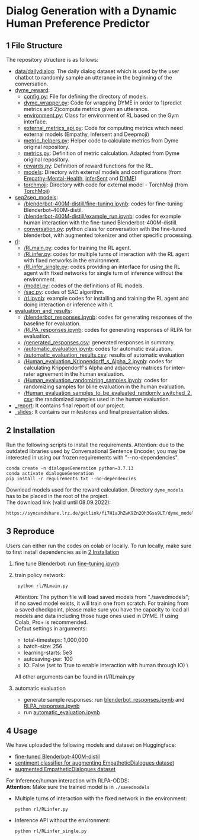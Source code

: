 # Dialog Generation with a Dynamic Human Preference Predictor

[//]: # (* RL: reinforcement learning codes)

[//]: # (* seq2seq_models: generating responses according to the chat history, the behaviour and the question mark)

[//]: # (* DYME_reward: codes for the rest of the environment, wrapping dyme, metrics and calculating rewards)

[//]: # (* dyme_models: models used for the reward calculation; directory has to be placed in the root of the project, can be downloaded from: https://syncandshare.lrz.de/getlink/fi7H1aJhZwK9Zn2Qh3Gss9LT/dyme_models &#40;link valid until 08.09.2022&#41;)


## 1 File Structure
The repository structure is as follows:
- [data/dailydialog](https://gitlab.lrz.de/virtual-dietary-advisor/nlp-lab-ss22/dialog-generation-with-a-dynamic-human-preference-predictor/-/tree/main/data): The daily dialog dataset which is used by the user chatbot to randomly sample an utterance in the beginning of the conversation.
- [dyme_reward](https://gitlab.lrz.de/virtual-dietary-advisor/nlp-lab-ss22/dialog-generation-with-a-dynamic-human-preference-predictor/-/tree/main/dyme_reward):  
  - [config.py](https://gitlab.lrz.de/virtual-dietary-advisor/nlp-lab-ss22/dialog-generation-with-a-dynamic-human-preference-predictor/-/blob/main/dyme_reward/config.py): File for defining the directory of models.
  - [dyme_wrapper.py](https://gitlab.lrz.de/virtual-dietary-advisor/nlp-lab-ss22/dialog-generation-with-a-dynamic-human-preference-predictor/-/blob/main/dyme_reward/dyme_wrapper.py): Code for wrapping DYME in order to 1)predict metrics and 2)compute metrics given an utterance.
  - [environment.py](https://gitlab.lrz.de/virtual-dietary-advisor/nlp-lab-ss22/dialog-generation-with-a-dynamic-human-preference-predictor/-/blob/main/dyme_reward/environment.py): Class for environment of RL based on the Gym interface.
  - [external_metrics_api.py](https://gitlab.lrz.de/virtual-dietary-advisor/nlp-lab-ss22/dialog-generation-with-a-dynamic-human-preference-predictor/-/blob/main/dyme_reward/external_metrics_api.py): Code for computing metrics which need external models (Empathy, Infersent and Deepmoji)
  - [metric_helpers.py](https://gitlab.lrz.de/virtual-dietary-advisor/nlp-lab-ss22/dialog-generation-with-a-dynamic-human-preference-predictor/-/blob/main/dyme_reward/metric_helpers.py): Helper code to calculate metrics from Dyme original repository.
  - [metrics.py](https://gitlab.lrz.de/virtual-dietary-advisor/nlp-lab-ss22/dialog-generation-with-a-dynamic-human-preference-predictor/-/blob/main/dyme_reward/metrics.py): Definition of metric calculation. Adapted from Dyme original repository.
  - [rewards.py](https://gitlab.lrz.de/virtual-dietary-advisor/nlp-lab-ss22/dialog-generation-with-a-dynamic-human-preference-predictor/-/blob/main/dyme_reward/rewards.py): Definition of reward functions for the RL. 
  - [models](https://gitlab.lrz.de/virtual-dietary-advisor/nlp-lab-ss22/dialog-generation-with-a-dynamic-human-preference-predictor/-/tree/main/dyme_reward/models): Directory with external models and configurations (from [Empathy-Mental-Health](https://github.com/behavioral-data/Empathy-Mental-Health), [InferSent](https://github.com/facebookresearch/InferSent) and [DYME](https://github.com/florianvonunold/DYME))
  - [torchmoji](https://gitlab.lrz.de/virtual-dietary-advisor/nlp-lab-ss22/dialog-generation-with-a-dynamic-human-preference-predictor/-/tree/main/dyme_reward/torchmoji): Directory with code for external model - TorchMoji (from [TorchMoji](https://github.com/natashamjaques/neural_chat/tree/master/torchMoji/torchmoji))
- [seq2seq_models](https://gitlab.lrz.de/virtual-dietary-advisor/nlp-lab-ss22/dialog-generation-with-a-dynamic-human-preference-predictor/-/tree/main/seq2seq_models): 
  - [/blenderbot-400M-distill/fine-tuning.ipynb](https://gitlab.lrz.de/virtual-dietary-advisor/nlp-lab-ss22/dialog-generation-with-a-dynamic-human-preference-predictor/-/blob/main/seq2seq_models/blenderbot-400M-distill/fine-tuning.ipynb): codes for fine-tuning Blenderbot-400M-distil.
  - [/blenderbot-400M-distill/example_run.ipynb](https://gitlab.lrz.de/virtual-dietary-advisor/nlp-lab-ss22/dialog-generation-with-a-dynamic-human-preference-predictor/-/blob/main/seq2seq_models/blenderbot-400M-distill/example_run.ipynb): codes for example human interaction with the fine-tuned Blenderbot-400M-distill.
  - [conversation.py](https://gitlab.lrz.de/virtual-dietary-advisor/nlp-lab-ss22/dialog-generation-with-a-dynamic-human-preference-predictor/-/blob/main/seq2seq_models/conversation.py): python class for conversation with the fine-tuned blenderbot, with augmented tokenizer and other specific processing.
- [rl](https://gitlab.lrz.de/virtual-dietary-advisor/nlp-lab-ss22/dialog-generation-with-a-dynamic-human-preference-predictor/-/tree/main/rl):
  - [/RLmain.py](https://gitlab.lrz.de/virtual-dietary-advisor/nlp-lab-ss22/dialog-generation-with-a-dynamic-human-preference-predictor/-/blob/main/rl/RLmain.py): codes for training the RL agent.
  - [/RLinfer.py](https://gitlab.lrz.de/virtual-dietary-advisor/nlp-lab-ss22/dialog-generation-with-a-dynamic-human-preference-predictor/-/blob/main/rl/RLinfer.py): codes for multiple turns of interaction with the RL agent with fixed networks in the environment.
  - [/RLinfer_single.py](https://gitlab.lrz.de/virtual-dietary-advisor/nlp-lab-ss22/dialog-generation-with-a-dynamic-human-preference-predictor/-/blob/main/rl/RLinfer_single.py): codes providing an interface for using the RL agent with fixed networks for single turn of inference without the environment.
  - [/model.py](https://gitlab.lrz.de/virtual-dietary-advisor/nlp-lab-ss22/dialog-generation-with-a-dynamic-human-preference-predictor/-/blob/main/rl/model.py): codes of the definitions of RL models.
  - [/sac.py](https://gitlab.lrz.de/virtual-dietary-advisor/nlp-lab-ss22/dialog-generation-with-a-dynamic-human-preference-predictor/-/blob/main/rl/sac.py): codes of SAC algorithm.
  - [/rl.ipynb](https://gitlab.lrz.de/virtual-dietary-advisor/nlp-lab-ss22/dialog-generation-with-a-dynamic-human-preference-predictor/-/blob/main/rl/rl.ipynb): example codes for installing and training the RL agent and doing interaction or inference with it.
- [evaluation_and_results](https://gitlab.lrz.de/virtual-dietary-advisor/nlp-lab-ss22/dialog-generation-with-a-dynamic-human-preference-predictor/-/tree/main/evaluation_and_results):
  - [/blenderbot_responses.ipynb](https://gitlab.lrz.de/virtual-dietary-advisor/nlp-lab-ss22/dialog-generation-with-a-dynamic-human-preference-predictor/-/blob/main/evaluation_and_results/blenderbot_responses.ipynb): codes for generating responses of the baseline for evaluation.
  - [/RLPA_responses.ipynb](https://gitlab.lrz.de/virtual-dietary-advisor/nlp-lab-ss22/dialog-generation-with-a-dynamic-human-preference-predictor/-/blob/main/evaluation_and_results/RLPA_responses.ipynb): codes for generating responses of RLPA for evaluation.
  - [/generated_responses.csv](https://gitlab.lrz.de/virtual-dietary-advisor/nlp-lab-ss22/dialog-generation-with-a-dynamic-human-preference-predictor/-/blob/main/evaluation_and_results/generated_responses.csv): generated responses in summary.
  - [/automatic_evaluation.ipynb](https://gitlab.lrz.de/virtual-dietary-advisor/nlp-lab-ss22/dialog-generation-with-a-dynamic-human-preference-predictor/-/blob/main/evaluation_and_results/automatic_evaluation.ipynb): codes for automatic evaluation.
  - [/automatic_evaluation_results.csv](https://gitlab.lrz.de/virtual-dietary-advisor/nlp-lab-ss22/dialog-generation-with-a-dynamic-human-preference-predictor/-/blob/main/evaluation_and_results/automatic_evaluation_results.csv): results of automatic evaluation
  - [/Human_evaluation_Krippendorff_s_Alpha_2.ipynb](https://gitlab.lrz.de/virtual-dietary-advisor/nlp-lab-ss22/dialog-generation-with-a-dynamic-human-preference-predictor/-/blob/main/evaluation_and_results/Human_evaluation_Krippendorff_s_Alpha_2.ipynb): codes for calculating Krippendorff's Alpha and adjacency matrices for inter-rater agreement in the human evaluation.
  - [/Human_evaluation_randomizing_samples.ipynb](https://gitlab.lrz.de/virtual-dietary-advisor/nlp-lab-ss22/dialog-generation-with-a-dynamic-human-preference-predictor/-/blob/main/evaluation_and_results/Human_evaluation_randomizing_samples.ipynb): codes for randomizing samples for bline evaluation in the human evaluation.
  - [/Human_evaluation_samples_to_be_evaluated_randomly_switched_2.csv](https://gitlab.lrz.de/virtual-dietary-advisor/nlp-lab-ss22/dialog-generation-with-a-dynamic-human-preference-predictor/-/blob/main/evaluation_and_results/Human_evaluation_samples_to_be_evaluated_randomly_switched_2.csv): the randomized samples used in the human evaluation.
- [_report](https://gitlab.lrz.de/virtual-dietary-advisor/nlp-lab-ss22/dialog-generation-with-a-dynamic-human-preference-predictor/-/tree/main/_report): It contains final report of our project.
- [_slides](https://gitlab.lrz.de/virtual-dietary-advisor/nlp-lab-ss22/dialog-generation-with-a-dynamic-human-preference-predictor/-/tree/main/_slides): It contains our milestones and final presentation slides.

## 2 Installation <a name="sec2"></a>
Run the following scripts to install the requirements. Attention: due to the outdated libraries used by Conversational Sentence Encoder, you may be interested in using our frozen requirements with "--no-dependencies". 
```commandline
conda create -n dialogueGeneration python=3.7.13
conda activate dialogueGeneration
pip install -r requirements.txt --no-dependencies
```

Download models used for the reward calculation. Directory `dyme_models` has to be placed in the root of the project.\
The download link (valid until 08.09.2022): 
```
https://syncandshare.lrz.de/getlink/fi7H1aJhZwK9Zn2Qh3Gss9LT/dyme_models
```

## 3 Reproduce
Users can either run the codes on colab or locally. To run locally, make sure to first install dependencies as in [2 Installation](#sec2)
1. fine tune Blenderbot: run [fine-tuning.ipynb](https://gitlab.lrz.de/virtual-dietary-advisor/nlp-lab-ss22/dialog-generation-with-a-dynamic-human-preference-predictor/-/blob/main/seq2seq_models/blenderbot-400M-distill/fine-tuning.ipynb)
2. train policy network:
   ```commandline
    python rl/RLmain.py
   ```
    Attention: The python file will load saved models from "./savedmodels"; if no saved model exists, it will train one from scratch. For training from a saved checkpoint, please make sure you have the capacity to load all models and data including those huge ones used in DYME. If using Colab, Pro+ is recommended. \
    Defaut settings in arguments: 
    
    - total-timesteps: 1,000,000
    - batch-size: 256
    - learning-starts: 5e3
    - autosaving-per: 100
    - IO: False (set to True to enable interaction with human through IO) \

    All other arguments can be found in rl/RLmain.py

3. automatic evaluation
   - generate sample responses: run [blenderbot_responses.ipynb](https://gitlab.lrz.de/virtual-dietary-advisor/nlp-lab-ss22/dialog-generation-with-a-dynamic-human-preference-predictor/-/blob/main/evaluation_and_results/blenderbot_responses.ipynb) and [RLPA_responses.ipynb](https://gitlab.lrz.de/virtual-dietary-advisor/nlp-lab-ss22/dialog-generation-with-a-dynamic-human-preference-predictor/-/blob/main/evaluation_and_results/RLPA_responses.ipynb)
   - run  [automatic_evaluation.ipynb](https://gitlab.lrz.de/virtual-dietary-advisor/nlp-lab-ss22/dialog-generation-with-a-dynamic-human-preference-predictor/-/blob/main/evaluation_and_results/automatic_evaluation.ipynb)

## 4 Usage
  We have uploaded the following models and dataset on Huggingface:
  - [fine-tuned Blenderbot-400M-distil](https://huggingface.co/Adapting/dialogue_agent_nlplab2022) 
  - [sentiment classifier for augmenting EmpatheticDialogues dataset](https://huggingface.co/Adapting/comfort_congratulations_neutral-classifier)
  - [augmented EmpatheticDialogues dataset](https://huggingface.co/datasets/Adapting/empathetic_dialogues_with_special_tokens)
  
  For Inference/human interaction with RLPA-ODDS:\
  **Attention**: Make sure the trained model is in `./savedmodels`
  - Multiple turns of interaction with the fixed network in the environment:
     ```commandline
     python rl/RLinfer.py
     ```
  - Inference API without the environment:
    ```commandline
    python rl/RLinfer_single.py
    ```
  
